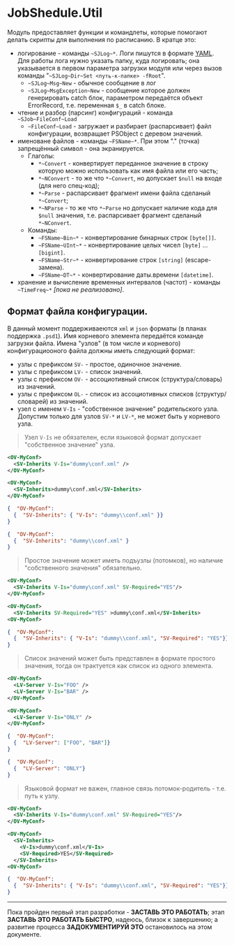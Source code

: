 # JobShedule.Util
Модуль предоставляет функции и командлеты, которые помогают делать скрипты для выполнения по расписанию.
В кратце это:
* логирование - команды `~SJLog~*`. Логи пишутся в формате [YAML](http://yaml.org/). Для работы лога нужно указать папку, куда логировать; она указывается в первом параметра загрузки модуля или через вызов команды "`~SJLog~Dir~Set <путь-к-папке> -fRoot`".
  * `~SJLog~Msg~New` - обычное сообщение в лог
  * `~SJLog~MsgException~New` - сообщение которое должен генерировать catch блок, параметром передаётся объект ErrorRecord, т.е. переменная `$_` в catch блоке.
* чтение и разбор (парсинг) конфигураций - команда `~SJob~FileConf~Load`
  * `~FileConf~Load` - загружает и разбирает (распарсивает) файл конфигурации, возвращает PSObject с деревом значений.
* именоване файлов - команды `~FSName~*`. При этом "." (точка) запрещённый символ - она экранируется.
  * Глаголы:
    * `*~Convert` - конвертирует переданное значение в строку которую можно использовать как имя файла или его часть; 
	* `*~NConvert` - то же что `*~Convert`, но допускает `$null` на входе (для него спец-код); 
	* `*~Parse` - распарсивает фрагмент имени файла сделаный `*~Convert`;
	* `*~NParse` - то же что `*~Parse` но допускает наличие кода для `$null` значения, т.е. распарсивает фрагмент сделаный `*~NConvert`.
  * Команды:
    * `~FSName~Bin~*` - конвертирование бинарных строк `[byte[]]`.
    * `~FSName~UInt~*` - конвертирование целых чисел `[byte]` ... `[bigint]`.
    * `~FSName~Str~*` - конвертирование строк `[string]` (escape-замена).
    * `~FSName~DT~*` - конвертирование даты.времени `[datetime]`.
* хранение и вычисление временных интервалов (частот) - команды `~TimeFreq~*` *[пока не реализовано]*.

## Формат файла конфигурации.
В данный момент поддерживаеются `xml` и `json` форматы (в планах поддержка `.psd1`). Имя корневого элемента передаётся команде загрузки файла.
Имена "узлов" (в том числе и корневого) конфигурациооного файла должны иметь следующий формат:
* узлы с префиксом `SV-` - простое, одиночное значение.
* узлы с префиксом `LV-` - список значений.
* узлы с префиксом `OV-` - ассоциотивный список (структура/словарь) из значений.
* узлы с префиксом `OL-` - список из ассоциотивных списков (структур/словарей) из значений.
* узел с именем `V-Is` - "собственное значение" родительского узла. Допустим только для узлов `SV-*` и `LV-*`, не может быть у корневого узла.

>Узел `V-Is` не обязателен, если языковой формат допускает "собственное значение" узла.
~~~ xml
<OV-MyConf>
  <SV-Inherits V-Is="dummy\conf.xml" />
</OV-MyConf>
~~~
~~~ xml
<OV-MyConf>
  <SV-Inherits>dummy\conf.xml</SV-Inherits>
</OV-MyConf>
~~~
~~~ json
{  "OV-MyConf": 
  {  "SV-Inherits": { "V-Is": "dummy\\conf.xml" }}
}
~~~
~~~ json
{  "OV-MyConf": 
  {  "SV-Inherits": "dummy\\conf.xml" }
}
~~~

>Простое значение может иметь подъузлы (потомков), но наличие "собственного значения" обязательно.
~~~ xml
<OV-MyConf>
  <SV-Inherits V-Is="dummy\conf.xml" SV-Required="YES"/>
</OV-MyConf>
~~~
~~~ xml
<OV-MyConf>
  <SV-Inherits SV-Required="YES" >dummy\conf.xml</SV-Inherits>
<OV-MyConf>
~~~
~~~ json
{  "OV-MyConf": 
  {  "SV-Inherits": { "V-Is": "dummy\\conf.xml", "SV-Required": "YES"}}
}
~~~

>Список значений может быть представлен в формате простого значения, тогда он трактуется как список из одного элемента.
~~~ xml
<OV-MyConf>
  <LV-Server V-Is="FOO" />
  <LV-Server V-Is="BAR" />  
</OV-MyConf>
~~~
~~~ xml
<OV-MyConf>
  <LV-Server V-Is="ONLY" />
</OV-MyConf>
~~~
~~~ json
{  "OV-MyConf": 
  {  "LV-Server": ["FOO", "BAR"]}
}
~~~
~~~ json
{  "OV-MyConf": 
  {  "LV-Server": "ONLY"}
}
~~~

> Языковой формат не важен, главное связь потомок-родитель - т.е. путь к узлу.
~~~ xml
<OV-MyConf>
  <SV-Inherits V-Is="dummy\conf.xml" SV-Required="YES"/>
</OV-MyConf>
~~~
~~~ xml
<OV-MyConf>
  <SV-Inherits>
    <V-Is>dummy\conf.xml</V-Is>
    <SV-Required>YES</SV-Required>
  </SV-Inherits>
<OV-MyConf>
~~~
~~~ json
{  "OV-MyConf": 
  {  "SV-Inherits": { "V-Is": "dummy\\conf.xml", "SV-Required": "YES"}}
}
~~~

---
Пока пройден первый этап разработки - **ЗАСТАВЬ ЭТО РАБОТАТЬ**; этап **ЗАСТАВЬ ЭТО РАБОТАТЬ БЫСТРО**, надеюсь, близок к завершению; а развитие процесса **ЗАДОКУМЕНТИРУЙ ЭТО** остановилось на этом документе.
